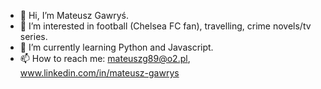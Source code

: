 - 👋 Hi, I’m Mateusz Gawryś.
- 👀 I’m interested in football (Chelsea FC fan), travelling, crime novels/tv series.
- 🌱 I’m currently learning Python and Javascript.
- 📫 How to reach me: mateuszg89@o2.pl, www.linkedin.com/in/mateusz-gawrys

<!---
mateuszg1989/mateuszg1989 is a ✨ special ✨ repository because its `README.md` (this file) appears on your GitHub profile.
You can click the Preview link to take a look at your changes.
--->
